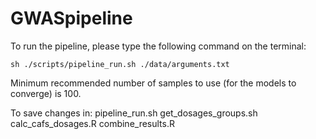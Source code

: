 # GWASpipeline

To run the pipeline, please type the following command on the terminal:

```
sh ./scripts/pipeline_run.sh ./data/arguments.txt
```

Minimum recommended number of samples to use (for the models to converge) is 100.

To save changes in:
pipeline_run.sh
get_dosages_groups.sh
calc_cafs_dosages.R
combine_results.R

